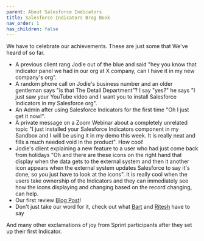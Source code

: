 ```yaml
---
parent: About Salesforce Indicators
title: Salesforce Indicators Brag Book
nav_order: 1
has_children: false
---
```


We have to celebrate our achievements. These are just some that We've heard of so far. 

* A previous client rang Jodie out of the blue and said "hey you know that indicator panel we had in our org at X company, can I have it in my new company's org".
* A random phone call on Jodie's business number and an older gentleman says "is that The Detail Department"? I say "yes?" he says "I just saw your YouTube video and I want you to install Salesforce Indicators in my Salesforce org". 
* An Admin after using Salesforce Indicators for the first time "Oh I just get it now!".
* A private message on a Zoom Webinar about a completely unrelated topic "I just installed your Salesforce Indicators component in my Sandbox and I will be using it in my demo this week. It is really neat and fills a much needed void in the product". How cool! 
* Jodie's client explaining a new feature to a user who had just come back from holidays "Oh and there are these icons on the right hand that display when the data gets to the external system and then it another icon appears when the external system updates Salesforce to say it's done, so you just have to look at the icons". It is really cool when the users take ownership of the Indicators and they can immediately see how the icons displaying and changing based on the record changing, can help. 
* Our first review [Blog Post](https://www.linkedin.com/pulse/salesforce-users-love-new-indicators-lightning-web-component-bragau)!
* Don't just take our word for it, check out what [Bart](https://www.linkedin.com/feed/update/urn:li:activity:7126569525889638400?updateEntityUrn=urn%3Ali%3Afs_feedUpdate%3A%28V2%2Curn%3Ali%3Aactivity%3A7126569525889638400%29) and [Ritesh](https://www.linkedin.com/feed/update/urn:li:activity:7117320514183856128?updateEntityUrn=urn%3Ali%3Afs_feedUpdate%3A%28V2%2Curn%3Ali%3Aactivity%3A7117320514183856128%29) have to say

And many other exclamations of joy from Sprint participants after they set up their first Indicator. 